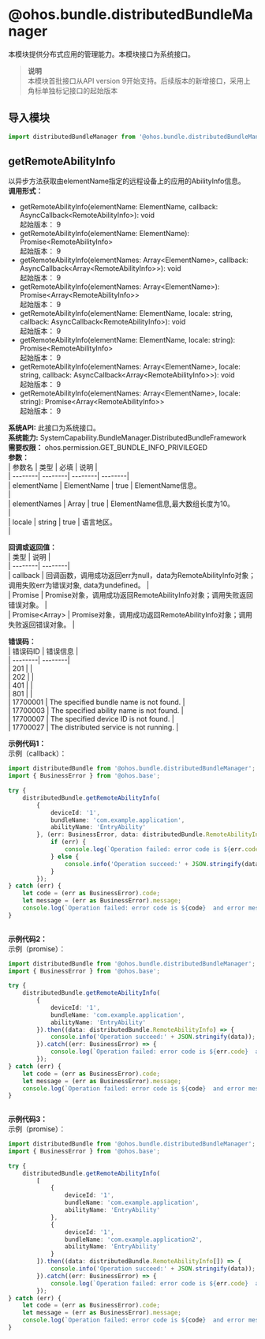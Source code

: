 # @ohos.bundle.distributedBundleManager    
本模块提供分布式应用的管理能力。本模块接口为系统接口。  
> **说明**   
>本模块首批接口从API version 9开始支持。后续版本的新增接口，采用上角标单独标记接口的起始版本  
  
## 导入模块  
  
```js    
import distributedBundleManager from '@ohos.bundle.distributedBundleManager'    
```  
    
## getRemoteAbilityInfo    
以异步方法获取由elementName指定的远程设备上的应用的AbilityInfo信息。  
 **调用形式：**     
    
- getRemoteAbilityInfo(elementName: ElementName, callback: AsyncCallback\<RemoteAbilityInfo>): void    
起始版本： 9    
- getRemoteAbilityInfo(elementName: ElementName): Promise\<RemoteAbilityInfo>    
起始版本： 9    
- getRemoteAbilityInfo(elementNames: Array\<ElementName>,     callback: AsyncCallback\<Array\<RemoteAbilityInfo>>): void    
起始版本： 9    
- getRemoteAbilityInfo(elementNames: Array\<ElementName>): Promise\<Array\<RemoteAbilityInfo>>    
起始版本： 9    
- getRemoteAbilityInfo(elementName: ElementName,     locale: string, callback: AsyncCallback\<RemoteAbilityInfo>): void    
起始版本： 9    
- getRemoteAbilityInfo(elementName: ElementName, locale: string): Promise\<RemoteAbilityInfo>    
起始版本： 9    
- getRemoteAbilityInfo(elementNames: Array\<ElementName>,     locale: string, callback: AsyncCallback\<Array\<RemoteAbilityInfo>>): void    
起始版本： 9    
- getRemoteAbilityInfo(elementNames: Array\<ElementName>, locale: string): Promise\<Array\<RemoteAbilityInfo>>    
起始版本： 9  
  
 **系统API:**  此接口为系统接口。  
 **系统能力:**  SystemCapability.BundleManager.DistributedBundleFramework  
 **需要权限：** ohos.permission.GET_BUNDLE_INFO_PRIVILEGED    
 **参数：**     
| 参数名 | 类型 | 必填 | 说明 |  
| --------| --------| --------| --------|  
| elementName | ElementName | true | ElementName信息。<br/> |  
| elementNames | Array<ElementName> | true | ElementName信息,最大数组长度为10。<br/> |  
| locale | string | true | 语言地区。<br/> |  
    
 **回调或返回值：**     
| 类型 | 说明 |  
| --------| --------|  
| callback | 回调函数，调用成功返回err为null，data为RemoteAbilityInfo对象；调用失败err为错误对象, data为undefined。 |  
| Promise<RemoteAbilityInfo> | Promise对象，调用成功返回RemoteAbilityInfo对象；调用失败返回错误对象。 |  
| Promise<Array<RemoteAbilityInfo>> | Promise对象，调用成功返回RemoteAbilityInfo对象；调用失败返回错误对象。 |  
    
    
 **错误码：**     
| 错误码ID | 错误信息 |  
| --------| --------|  
| 201 |  |  
| 202 |  |  
| 401 |  |  
| 801 |  |  
| 17700001 | The specified bundle name is not found. |  
| 17700003 | The specified ability name is not found. |  
| 17700007 | The specified device ID is not found. |  
| 17700027 | The distributed service is not running. |  
    
 **示例代码1：**   
示例（callback）：  
  
```ts    
import distributedBundle from '@ohos.bundle.distributedBundleManager';  
import { BusinessError } from '@ohos.base';  
  
try {  
    distributedBundle.getRemoteAbilityInfo(  
        {  
            deviceId: '1',  
            bundleName: 'com.example.application',  
            abilityName: 'EntryAbility'  
        }, (err: BusinessError, data: distributedBundle.RemoteAbilityInfo) => {  
            if (err) {  
                console.log(`Operation failed: error code is ${err.code}  and error message is ${err.message}`);  
            } else {  
                console.info('Operation succeed:' + JSON.stringify(data));  
            }  
        });  
} catch (err) {  
    let code = (err as BusinessError).code;  
    let message = (err as BusinessError).message;  
    console.log(`Operation failed: error code is ${code}  and error message is ${message}`);  
}  
    
```    
  
    
 **示例代码2：**   
示例（promise）：  
  
```ts    
import distributedBundle from '@ohos.bundle.distributedBundleManager';  
import { BusinessError } from '@ohos.base';  
  
try {  
    distributedBundle.getRemoteAbilityInfo(  
        {  
            deviceId: '1',  
            bundleName: 'com.example.application',  
            abilityName: 'EntryAbility'  
        }).then((data: distributedBundle.RemoteAbilityInfo) => {  
            console.info('Operation succeed:' + JSON.stringify(data));  
        }).catch((err: BusinessError) => {  
            console.log(`Operation failed: error code is ${err.code}  and error message is ${err.message}`);  
        });  
} catch (err) {  
    let code = (err as BusinessError).code;  
    let message = (err as BusinessError).message;  
    console.log(`Operation failed: error code is ${code}  and error message is ${message}`);  
}  
    
```    
  
    
 **示例代码3：**   
示例（promise）：  
  
```ts    
import distributedBundle from '@ohos.bundle.distributedBundleManager';  
import { BusinessError } from '@ohos.base';  
  
try {  
    distributedBundle.getRemoteAbilityInfo(  
        [  
            {  
                deviceId: '1',  
                bundleName: 'com.example.application',  
                abilityName: 'EntryAbility'  
            },  
            {  
                deviceId: '1',  
                bundleName: 'com.example.application2',  
                abilityName: 'EntryAbility'  
            }  
        ]).then((data: distributedBundle.RemoteAbilityInfo[]) => {  
            console.info('Operation succeed:' + JSON.stringify(data));  
        }).catch((err: BusinessError) => {  
            console.log(`Operation failed: error code is ${err.code}  and error message is ${err.message}`);  
        });  
} catch (err) {  
    let code = (err as BusinessError).code;  
    let message = (err as BusinessError).message;  
    console.log(`Operation failed: error code is ${code}  and error message is ${message}`);  
}  
    
```    
  
